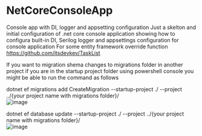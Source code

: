 # NetCoreConsoleApp
Console app with DI, logger and appsetting configuration 
Just a skelton and initial configuration of .net core console application showing how to configura built-in DI, Serilog logger and appsettings configuration for console application
For some entity framework override function https://github.com/itsdevkev/TaskList

If you want to migration shema changes to migrations folder in another project
if you are in the startup project folder using powershell console
you might be able to run the command as follows 


dotnet ef migrations add CreateMigration --startup-project ./ --project ../{your project name with migrations folder}/  
![image](https://user-images.githubusercontent.com/4524047/112213086-a6a3ab00-8c6d-11eb-8054-009613be4315.png)


dotnet ef database update --startup-project ./ --project ../{your project name with migrations folder}/  
![image](https://user-images.githubusercontent.com/4524047/112213860-76104100-8c6e-11eb-9f11-ac0af6a8142d.png)

  


